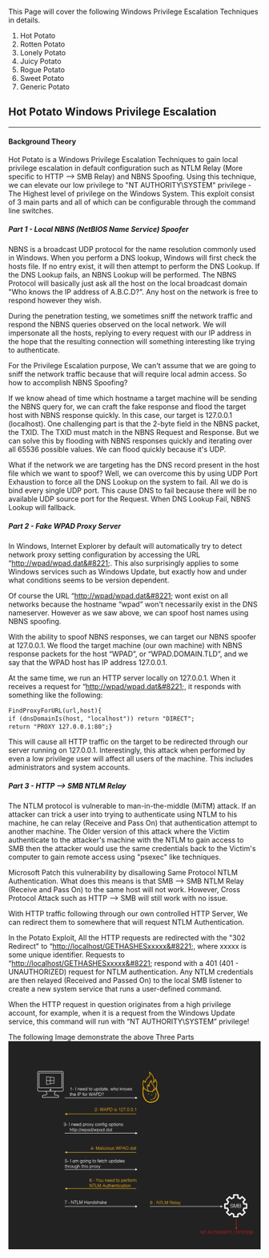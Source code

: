 This Page will cover the following Windows Privilege Escalation Techniques in details.
1. Hot Potato
2. Rotten Potato
3. Lonely Potato
4. Juicy Potato
5. Rogue Potato
6. Sweet Potato
7. Generic Potato

## Hot Potato Windows Privilege Escalation
---
#### Background Theory

Hot Potato is a Windows Privilege Escalation Techniques to gain local privilege escalation in default configuration such as NTLM Relay (More specific to HTTP --> SMB Relay) and NBNS Spoofing. Using this technique, we can elevate our low privilege to "NT AUTHORITY\SYSTEM" privilege - The Highest level of privilege on the Windows System. This exploit consist of 3 main parts and all of which can be configurable through the command line switches.

##### Part 1 - Local NBNS (NetBIOS Name Service) Spoofer

NBNS is a broadcast UDP protocol for the name resolution commonly used in Windows. When you perform a DNS lookup, Windows will first check the hosts file. If no entry exist, it will then attempt to perform the DNS Lookup. If the DNS Lookup fails, an NBNS Lookup will be performed. The NBNS Protocol will basically just ask all the host on the local broadcast domain "Who knows the IP address of A.B.C.D?". Any host on the network is free to respond however they wish.

During the penetration testing, we sometimes sniff the network traffic and respond the NBNS queries observed on the local network. We will impersonate all the hosts, replying to every request with our IP address in the hope that the resulting connection will something interesting like trying to authenticate.

For the Privilege Escalation purpose, We can't assume that we are going to sniff the network traffic because that will require local admin access. So how to accomplish NBNS Spoofing?

If we know ahead of time which hostname a target machine will be sending the NBNS query for, we can craft the fake response and flood the target host with NBNS response quickly. In this case, our target is 127.0.0.1 (localhost). One challenging part is that the 2-byte field in the NBNS packet, the TXID. The TXID must match in the NBNS Request and Response. But we can solve this by flooding with NBNS responses quickly and iterating over all 65536 possible values. We can flood quickly because it's UDP. 

What if the network we are targeting has the DNS record present in the host file which we want to spoof? Well, we can overcome this by using UDP Port Exhaustion to force all the DNS Lookup on the system to fail. All we do is bind every single UDP port. This cause DNS to fail because there will be no available UDP source port for the Request. When DNS Lookup Fail, NBNS Lookup will fallback.

##### Part 2 - Fake WPAD Proxy Server

In Windows, Internet Explorer by default will automatically try to detect network proxy setting configuration by accessing the URL “[http://wpad/wpad.dat&#8221](http://wpad/wpad.dat&#8221);. This also surprisingly applies to some Windows services such as Windows Update, but exactly how and under what conditions seems to be version dependent.

Of course the URL “[http://wpad/wpad.dat&#8221](http://wpad/wpad.dat&#8221); wont exist on all networks because the hostname “wpad” won't necessarily exist in the DNS nameserver. However as we saw above, we can spoof host names using NBNS spoofing.

With the ability to spoof NBNS responses, we can target our NBNS spoofer at 127.0.0.1. We flood the target machine (our own machine) with NBNS response packets for the host “WPAD”, or “WPAD.DOMAIN.TLD”, and we say that the WPAD host has IP address 127.0.0.1.

At the same time, we run an HTTP server locally on 127.0.0.1. When it receives a request for “[http://wpad/wpad.dat&#8221](http://wpad/wpad.dat&#8221);, it responds with something like the following:
```
FindProxyForURL(url,host){
if (dnsDomainIs(host, "localhost")) return "DIRECT";
return "PROXY 127.0.0.1:80";}
```
This will cause all HTTP traffic on the target to be redirected through our server running on 127.0.0.1. Interestingly, this attack when performed by even a low privilege user will affect all users of the machine. This includes administrators and system accounts.

##### Part 3 - HTTP --> SMB NTLM Relay

The NTLM protocol is vulnerable to man-in-the-middle (MiTM) attack. If an attacker can trick a user into trying to authenticate using NTLM to his machine, he can relay (Receive and Pass On) that authentication attempt to another machine. The Older version of this attack where the Victim authenticate to the attacker's machine with the NTLM to gain access to SMB then the attacker would use the same credentials back to the Victim's computer to gain remote access using "psexec" like techniques.

Microsoft Patch this vulnerability by disallowing Same Protocol NTLM Authentication. What does this means is that  SMB --> SMB NTLM Relay (Receive and Pass On) to the same host will not work. However, Cross Protocol Attack such as HTTP --> SMB will still work with no issue.

With HTTP traffic following through our own controlled HTTP Server, We can redirect them to somewhere that will request NTLM Authentication.

In the Potato Exploit, All the HTTP requests are redirected with the "302 Redirect" to “[http://localhost/GETHASHESxxxxx&#8221](http://localhost/GETHASHESxxxxx&#8221);, where xxxxx is some unique identifier. Requests to “[http://localhost/GETHASHESxxxxx&#8221](http://localhost/GETHASHESxxxxx&#8221); respond with a 401 (401 - UNAUTHORIZED) request for NTLM authentication. Any NTLM credentials are then relayed (Received and Passed On) to the local SMB listener to create a new system service that runs a user-defined command.

When the HTTP request in question originates from a high privilege account, for example, when it is a request from the Windows Update service, this command will run with “NT AUTHORITY\SYSTEM” privilege!

The following Image demonstrate the above Three Parts
![](../Diagram_1.png)


